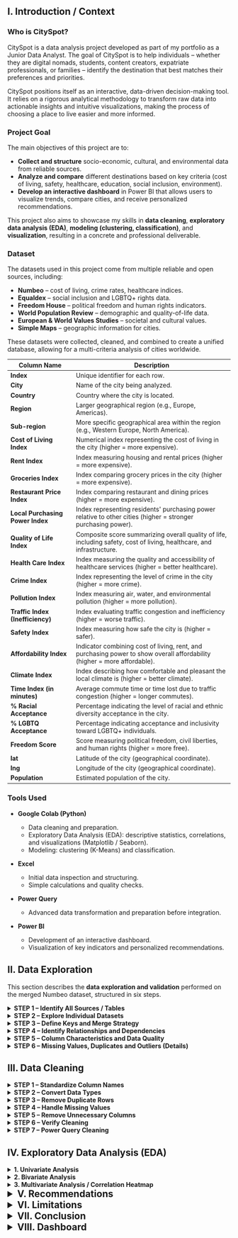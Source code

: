 ## I. Introduction / Context

### **Who is CitySpot?**

CitySpot is a data analysis project developed as part of my portfolio as a Junior Data Analyst. The goal of CitySpot is to help individuals – whether they are digital nomads, students, content creators, expatriate professionals, or families – identify the destination that best matches their preferences and priorities.

CitySpot positions itself as an interactive, data-driven decision-making tool. It relies on a rigorous analytical methodology to transform raw data into actionable insights and intuitive visualizations, making the process of choosing a place to live easier and more informed.

### **Project Goal**

The main objectives of this project are to:

- **Collect and structure** socio-economic, cultural, and environmental data from reliable sources.
- **Analyze and compare** different destinations based on key criteria (cost of living, safety, healthcare, education, social inclusion, environment).
- **Develop an interactive dashboard** in Power BI that allows users to visualize trends, compare cities, and receive personalized recommendations.

This project also aims to showcase my skills in **data cleaning**, **exploratory data analysis (EDA)**, **modeling (clustering, classification)**, and **visualization**, resulting in a concrete and professional deliverable.

### **Dataset**

The datasets used in this project come from multiple reliable and open sources, including:

- **Numbeo** – cost of living, crime rates, healthcare indices.
- **Equaldex** – social inclusion and LGBTQ+ rights data.
- **Freedom House** – political freedom and human rights indicators.
- **World Population Review** – demographic and quality-of-life data.
- **European & World Values Studies** – societal and cultural values.
- **Simple Maps** – geographic information for cities.

These datasets were collected, cleaned, and combined to create a unified database, allowing for a multi-criteria analysis of cities worldwide.

| **Column Name** | **Description** |
| --- | --- |
| **Index** | Unique identifier for each row. |
| **City** | Name of the city being analyzed. |
| **Country** | Country where the city is located. |
| **Region** | Larger geographical region (e.g., Europe, Americas). |
| **Sub-region** | More specific geographical area within the region (e.g., Western Europe, North America). |
| **Cost of Living Index** | Numerical index representing the cost of living in the city (higher = more expensive). |
| **Rent Index** | Index measuring housing and rental prices (higher = more expensive). |
| **Groceries Index** | Index comparing grocery prices in the city (higher = more expensive). |
| **Restaurant Price Index** | Index comparing restaurant and dining prices (higher = more expensive). |
| **Local Purchasing Power Index** | Index representing residents' purchasing power relative to other cities (higher = stronger purchasing power). |
| **Quality of Life Index** | Composite score summarizing overall quality of life, including safety, cost of living, healthcare, and infrastructure. |
| **Health Care Index** | Index measuring the quality and accessibility of healthcare services (higher = better healthcare). |
| **Crime Index** | Index representing the level of crime in the city (higher = more crime). |
| **Pollution Index** | Index measuring air, water, and environmental pollution (higher = more pollution). |
| **Traffic Index (Inefficiency)** | Index evaluating traffic congestion and inefficiency (higher = worse traffic). |
| **Safety Index** | Index measuring how safe the city is (higher = safer). |
| **Affordability Index** | Indicator combining cost of living, rent, and purchasing power to show overall affordability (higher = more affordable). |
| **Climate Index** | Index describing how comfortable and pleasant the local climate is (higher = better climate). |
| **Time Index (in minutes)** | Average commute time or time lost due to traffic congestion (higher = longer commutes). |
| **% Racial Acceptance** | Percentage indicating the level of racial and ethnic diversity acceptance in the city. |
| **% LGBTQ Acceptance** | Percentage indicating acceptance and inclusivity toward LGBTQ+ individuals. |
| **Freedom Score** | Score measuring political freedom, civil liberties, and human rights (higher = more free). |
| **lat** | Latitude of the city (geographical coordinate). |
| **lng** | Longitude of the city (geographical coordinate). |
| **Population** | Estimated population of the city. |


### **Tools Used**

- **Google Colab (Python)**
    - Data cleaning and preparation.
    - Exploratory Data Analysis (EDA): descriptive statistics, correlations, and visualizations (Matplotlib / Seaborn).
    - Modeling: clustering (K-Means) and classification.
      
- **Excel**
    - Initial data inspection and structuring.
    - Simple calculations and quality checks.
      
- **Power Query**
    - Advanced data transformation and preparation before integration.
      
- **Power BI**
    - Development of an interactive dashboard.
    - Visualization of key indicators and personalized recommendations.


## II. Data Exploration

This section describes the **data exploration and validation** performed on the merged Numbeo dataset, structured in six steps.

<details>
<summary><strong>STEP 1 – Identify All Sources / Tables</strong></summary>

**Objective:** Understand the overall dataset structure and sources.

- Sources identified:
  - `NUMBEO_COST_OF_LIVING`
  - `NUMBEO_QUALITY_OF_LIFE`
  - `NUMBEO_CRIME_SAFETY`
  - `NUMBEO_HEALTH_CARE`
  - `NUMBEO_POLLUTION`
  - `NUMBEO_TRAFFIC`
  - `NUMBEO_AFFORDABILITY`
- Checked key columns and consistency (`City`, `Country`)

**Key insight:**
- All sources can be merged on the `City` column to create a complete dataset
</details>

<details>
<summary><strong>STEP 2 – Explore Individual Datasets</strong></summary>

**Objective:** Inspect each dataset to understand structure, size, and sample content.

- Actions performed:
  - Previewed first rows of each dataset
  - Counted total rows and columns
  - Checked key columns for consistency

**Observations:**
- Some columns contain missing values (e.g., `Pollution Index`, `Traffic Index`)
- Some numeric columns are stored as strings and need type conversion
</details>

<details>
<summary><strong>STEP 3 – Define Keys and Merge Strategy</strong></summary>

**Objective:** Ensure data integrity and define merging strategy.

- **Primary key for merging:** `City`
- **Secondary key (optional):** `Country`
- Merge strategy: `outer join` to retain all cities and all indicators
</details>

<details>
<summary><strong>STEP 4 – Identify Relationships and Dependencies</strong></summary>

**Objective:** Understand relationships between different Numbeo sources.

- All datasets share `City` → base for merging
- Each dataset provides a different type of score:
  - Quality of life
  - Cost
  - Safety
  - Pollution
  - Traffic
  - Health care
  - Affordability

**Key insight:**
- Merging enables analysis of correlations between living conditions, costs, and safety indicators for each city
</details>

<details>
<summary><strong>STEP 5 – Column Characteristics and Data Quality</strong></summary>

**Objective:** Examine columns for types, lengths, and potential issues.

- **Data types:** Conversion needed for numeric columns stored as strings → float/int
- **Text columns:** Standardized city and country names (`lowercase`, underscores)
- **Critical columns:** `City`, `Country` → no missing values
</details>

<details>
<summary><strong>STEP 6 – Missing Values, Duplicates and Outliers (Details)</strong></summary>

- **A. Missing Values Analysis**
  - Some columns have high missing percentages, e.g., `Traffic Index` or `Health Care Index`
  - **Decision:** retain columns with mostly available data, impute or ignore missing values depending on analysis needs

- **B. Duplicate Detection**
  - Checked for duplicated rows on `City` and `Country`
  - **Result:** no critical duplicates found

- **C. Outliers**
  - Checked numeric Numbeo scores for out-of-range values
  - **Result:** no major anomalies detected

- **D. Standardization and Cleaning**
  - Column names converted to lowercase and underscores
  - Numeric columns converted to float for statistical analysis
</details>


## III. Data Cleaning

<details>
<summary><strong>STEP 1 – Standardize Column Names</strong></summary>

- Column names were standardized by:
  - Converting all letters to lowercase
  - Replacing spaces with underscores  
- **Example:** `Cost of Living Index` → `cost_of_living_index`
</details>

<details>
<summary><strong>STEP 2 – Convert Data Types</strong></summary>

- Numeric columns stored as strings were converted to appropriate numeric types (`float` or `Int64`) for statistical analysis.
- Columns processed included:
  - `Population`
  - `%racial_acceptance`
  - `%_lgbtq_acceptance`
  - `Freedom Score`
  - Numbeo indices (`Cost of Living Index`, `Health Care Index`, etc.)
</details>

<details>
<summary><strong>STEP 3 – Remove Duplicate Rows</strong></summary>

- Duplicates were detected based on `City` and `Country`
- Removed duplicates while keeping the last occurrence
- Post-removal checks confirmed no duplicates remained
</details>

<details>
<summary><strong>STEP 4 – Handle Missing Values</strong></summary>

- Missing values were analyzed by row and column
- Rows with ≥20% missing values were removed, reducing the dataset to 333 rows
- Columns with high percentages of missing values were evaluated for retention or deletion
</details>

<details>
<summary><strong>STEP 5 – Remove Unnecessary Columns</strong></summary>

- Columns not essential for analysis were removed
- Example: `affordability_index` removed to simplify the dataset
</details>

<details>
<summary><strong>STEP 6 – Verify Cleaning</strong></summary>

- The dataset was checked to ensure it was ready for EDA:
  - Verification of column types
  - Confirmation of no remaining duplicates
  - Control of missing value percentages per column
  - Ensuring critical columns (`City`, `Country`) are complete and consistent
</details>

<details>
<summary><strong>STEP 7 – Power Query Cleaning</strong></summary>

- After exporting to Power Query, additional cleaning steps included:
  - Promotion of headers for correct column names
  - Replacement of problematic characters (`.` → `,`) in numeric columns
  - Conversion of numeric columns to appropriate types (`number` or `Int64`)
  - Replacement of empty strings with `No Data` in select columns  

The final dataset was fully cleaned and structured, ready for analysis and visualization in Power BI or SQL.
</details>


## IV. Exploratory Data Analysis (EDA)

<details>
<summary><strong>1. Univariate Analysis</strong></summary>

**Purpose:** Understand the distribution and dispersion of each index.
    
- Visualized distributions of key indices to detect outliers and variability.
- Normalized all indices to place variables on a consistent scale for comparison.

<details>
<summary><strong>A-Cost of Living Index</strong></summary>

<table>
  <tr>
    <td>
      <img src="Images/Cost_of_living_index.png" alt="Cost of Living Index" width="500">
      <p align="center"><i>Cost of Living Index</i></p>
    </td>
    <td>
      <img src="Images/Cost_of_living box plot.png" alt="Cost of Living Box Plot" width="500">
      <p align="center"><i>Cost of Living Box Plot</i></p>
    </td>
  </tr>
</table>

**Insights**  
- **Two-peak distribution:** Two distinct peaks around 35 and 65, suggesting two city groups  
- **Mean (54.02) > Median (53.7):** Slightly right-skewed distribution  
- **High standard deviation (19.71):** Large variability in cost of living across cities  
- **Outliers present:** Few cities with extremely high living costs (>100)  
- **Natural segmentation:** Clear distinction between "affordable" cities (peak at 35) vs "expensive" cities (peak at 65)  

</details>

<details>
<summary><strong>B-Freedom Score Index</strong></summary>

<table>
  <tr>
    <td>
      <img src="Images/Freedom_score_index.png" alt="Freedom_score Index" width="500">
      <p align="center"><i>Freedom_score Index</i></p>
    </td>
    <td>
      <img src="Images/Freedom_score_box_plot.png" alt="Freedom_score Box Plot" width="500">
      <p align="center"><i>Freedom_score Box Plot</i></p>
    </td>
  </tr>
</table>

**Insights** 
- **Heavily left-skewed distribution:** Massive concentration of cities in high scores (80-100)  
- **Mean (77.28) < Median (89.0):** Confirms negative asymmetry  
- **Mode at 89:** Most frequent freedom score  
- **Low variability in high scores:** Most analyzed cities are from democratic countries  
- **Positive selection bias:** Sample seems to favor cities from democratic/free countries  
- **Limited differentiating criterion:** Political freedom won't be a major discriminating factor for most comparisons  

</details>

<details>
<summary><strong>C-Food Price Index</strong></summary>

<table>
  <tr>
    <td>
      <img src="Images/Groceries_index.png" alt="Groceries Index" width="500">
      <p align="center"><i>Groceries Index</i></p>
    </td>
    <td>
      <img src="Images/Groceries_box_plot.png" alt="Groceries Box Plot" width="500">
      <p align="center"><i>Groceries Box Plot</i></p>
    </td>
  </tr>
</table>

**Insights** 
- **Slightly skewed normal distribution:** Bell-shaped with right tail  
- **Mean (52.06) > Median (49.3):** Positive asymmetry confirmed  
- **Mode at 25.4:** Concentration of cities with very affordable food prices  
- **Moderate standard deviation (20.39):** Reasonable variability between cities  
- **Food budget segmentation:** Three natural groups emerge (affordable <40, medium 40-60, expensive >60)  
- **Outliers to monitor:** Few cities with extremely high food prices (>100)  

</details>
</details>

<details>
<summary><strong>2. Bivariate Analysis</strong></summary>

**Purpose:** Explore relationships between two variables.

- Examined correlations between key indices:

<details>
<summary>Cost of Living Index vs. Quality of Life Index</summary>

<img src="Images/Cost of Living Index vs. Quality of Life Index.png" alt="Cost of Living Index vs. Quality of Life Index.png" width="500">

**Insight :** 
- **No clear linear relationship**: Scattered distribution with wide variability
- **Sweet spot zone (30-50 cost, 70-90 quality)**: Dense concentration of cities offering good value
- Cities with high cost (80-100) but varying quality levels
- There is a few cities with very poor quality of life (<20)
- Cities in the 30-50 cost range often deliver high quality of life
- High-cost cities don't guarantee proportional quality gains

</details>

<details>
<summary>Healthcare Index vs. Cost of Living Index</summary>

<img src="Images/Healthcare Index vs. Cost of Living Index.png" alt="Healthcare Index vs. Cost of Living Index.png" width="500">

**Insight :** 
- **Weak positive correlation**: Slight upward trend but significant scatter
- Best healthcare (80-100) available in 30-50 cost range
- **Cost doesn't guarantee healthcare**: Expensive cities don't always have superior healthcare
- Several low-cost cities offer good healthcare (60-80 range)
- Mid-cost cities often provide excellent healthcare access
- High cost of living doesn't equal better medical services

</details>

<details>
<summary>Climate Index vs. Quality of Life Index</summary>

<img src="Images/Climate Index vs. Quality of Life Index.png" alt="Climate Index vs. Quality of Life Index.png" width="500">

**Insight :** 
- **Positive correlation trend**: Better climate generally associates with higher quality of life
- Most cities cluster in 60-100 climate range
- Even with excellent climate, quality varies significantly
- **Few extreme climate cities**: Limited data points below 40 climate index
- **Climate as baseline filter**: Good climate appears fundamental for high quality of life

</details>

<details>
<summary>The relationship between Cost of Living and Health care per Continent and City</summary>

<img src="Images/Cost of Living and Health care.png" alt="Cost of Living and Health care.png" width="500">

**Insight :** 
- **European dominance in high healthcare**: Green dots (Europe) concentrated in 60-80+ healthcare range
- **American cost variation**: Black dots (Americas) show wide cost spread with moderate healthcare
- **Asian efficiency clusters**: Gray dots showing good healthcare at lower costs
- **African value positioning**: Blue dots in low-cost, moderate healthcare zone
- **European healthcare premium**: Higher costs but consistently strong healthcare systems
- **Asia's competitive advantage**: Competitive healthcare quality at lower living costs
    - **Jakarta**: Excellent quality of life (90) with very low cost (12)
    - **Chiang Mai**: Excellent healthcare (85) with low cost of living (13)
    - **Lausanne comparison**: Similar quality of life to Jakarta but among most expensive cities (97)
- **African hidden gems**:
    - **Kigali (Rwanda)**: Healthcare score (65) equivalent to Brussels or Toronto, but much lower cost (7)

</details>
</details>

<details>
<summary><strong>3. Multivariate Analysis / Correlation Heatmap</strong></summary>

**Purpose:** Identify interactions among multiple indices simultaneously.

- Generated a correlation matrix to evaluate relationships across all numeric variables.
- Highlighted the most relevant factors influencing Quality of Life.

<img src="Correlation Heatmap.png" alt="Correlation Heatmap.png" width="500">

**Insight :** 
- **Quality of life drivers:**
    - Strongly linked to **Local purchasing power (0.76)** and **Freedom score (0.55)**. Higher scores mean better quality of life.
    - **Quality of life:** People have a better life where they have more money to spend and more personal freedom.
- **Healthcare independence:**
    - Moderate correlations (**0.26–0.56**) show healthcare operates mostly independently of other factors.
    - **Healthcare:** Health services matter, but they work mostly on their own and don’t depend much on other factors.
- **Safety patterns:**
    - Very strong negative correlation with **Crime (-0.90)**. Other factors have little effect on safety.
    - **Safety:** Safety drops a lot when crime is high, but it isn’t strongly linked to other things like money or climate.
- **Climate isolation:**
    - Weak correlations (**0.07–0.32**) show climate is largely independent of other metrics.
    - **Climate:** Weather and climate don’t really affect other factors—they are mostly independent.

</details>

<details>
<summary style="font-size:1.5em; font-weight:bold;">V. Recommendations</strong></summary>

### 1. Adding New Data for More Accurate Recommendations
Integrating new variables will provide more comprehensive and relevant analyses:
- **Housing Costs:** Average rent or property prices in different cities to assess real estate affordability.
- **Economic Opportunities:** Labor market conditions, ease of investment, and local taxation.
- **Connectivity:** Access to flights, internet quality, and transportation infrastructure.
These additional data points will allow users and businesses to compare cities more thoroughly and make informed decisions based on diverse criteria.

### 2. Automated Data Updates via API
Using APIs will allow:
- Access to **always up-to-date data** without manual updates.
- **Real-time monitoring** of trends and changes.
- **Time savings** and reduction of errors due to outdated information.

### 3. Improving User Experience
To make the platform more intuitive and accessible:
- **Smooth and fast navigation:** A responsive interface with customization options to tailor results to specific user needs.
- **Dynamic results display:** Interactive charts and maps for clear and immediate data visualization.
- **Mobile accessibility:** Optimized for smartphones so users can access the data anytime.

</details>

<details>
<summary style="font-size:1.5em; font-weight:bold;">VI. Limitations</strong></summary>

While CitySpot provides valuable insights, several limitations must be acknowledged:

1. **Data availability and coverage:**
    - Some indices (e.g., traffic, pollution) had missing values, which may limit the analysis for certain cities.
    - Data sources are uneven across regions, favoring developed or well-documented cities.
2. **Static snapshot:**
    - Indices reflect a specific point in time and may not capture seasonal variations, recent policy changes, or sudden economic shifts.
3. **Subjectivity of certain indices:**
    - Metrics such as quality of life, climate comfort, and social acceptance may involve subjective reporting and cultural bias.
4. **Limited consideration of personal circumstances:**
    - The analysis does not factor in individual-specific preferences such as job market, language, visa requirements, or family needs.

</details>

<details>
<summary style="font-size:1.5em; font-weight:bold;">VII. Conclusion</strong></summary>

CitySpot demonstrates that multi-source data can effectively guide individuals in choosing cities that match their lifestyle and priorities. The analysis reveals that:

- **Cost of living alone is not a reliable indicator of quality of life**; affordable cities can still offer excellent healthcare, safety, and overall well-being.
- **Safety, healthcare, climate, and social inclusion** are the primary factors influencing a city’s attractiveness.
- **Regional patterns** show Europe tends to offer premium healthcare at higher costs, while Asia often provides high quality of life at lower costs.

Overall, CitySpot illustrates how rigorous data analysis and interactive visualization can transform complex datasets into actionable insights, enabling informed, data-driven relocation decisions.

</details>

<details>
<summary style="font-size:1.5em; font-weight:bold;">VIII. Dashboard</strong></summary> 

<img src="Images/Cityspot_dashboard.png" alt="Images/Cityspot_dashboard.png" width="1000">

</details>
